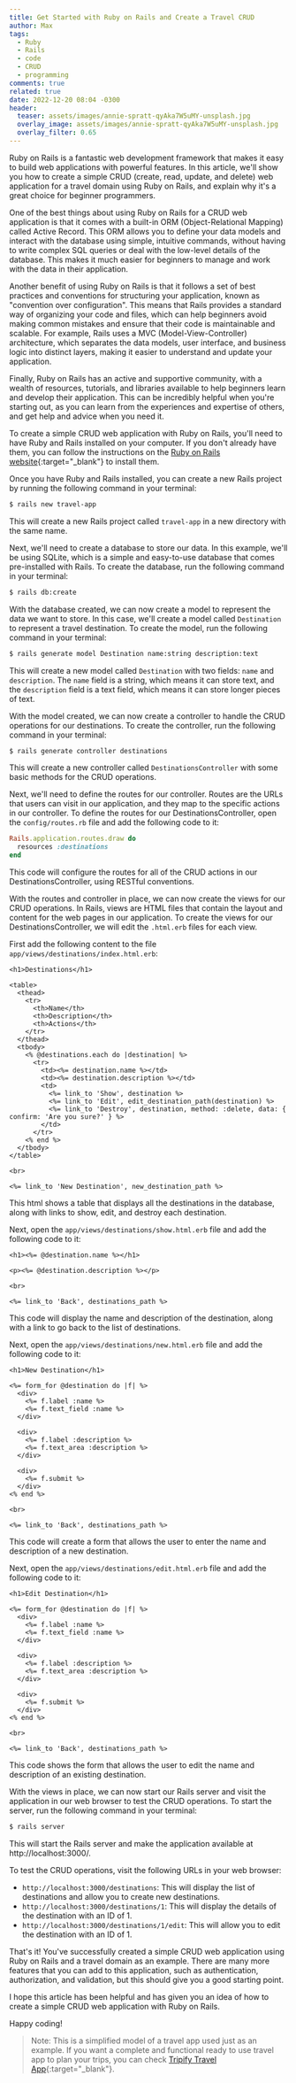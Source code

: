 ```yaml
---
title: Get Started with Ruby on Rails and Create a Travel CRUD
author: Max
tags:
  - Ruby
  - Rails
  - code
  - CRUD
  - programming
comments: true
related: true
date: 2022-12-20 08:04 -0300
header:
  teaser: assets/images/annie-spratt-qyAka7W5uMY-unsplash.jpg
  overlay_image: assets/images/annie-spratt-qyAka7W5uMY-unsplash.jpg
  overlay_filter: 0.65
---
```


Ruby on Rails is a fantastic web development framework that makes it easy to build web applications with powerful features. In this article, we'll show you how to create a simple CRUD (create, read, update, and delete) web application for a travel domain using Ruby on Rails, and explain why it's a great choice for beginner programmers.

One of the best things about using Ruby on Rails for a CRUD web application is that it comes with a built-in ORM (Object-Relational Mapping) called Active Record. This ORM allows you to define your data models and interact with the database using simple, intuitive commands, without having to write complex SQL queries or deal with the low-level details of the database. This makes it much easier for beginners to manage and work with the data in their application.

Another benefit of using Ruby on Rails is that it follows a set of best practices and conventions for structuring your application, known as "convention over configuration". This means that Rails provides a standard way of organizing your code and files, which can help beginners avoid making common mistakes and ensure that their code is maintainable and scalable. For example, Rails uses a MVC (Model-View-Controller) architecture, which separates the data models, user interface, and business logic into distinct layers, making it easier to understand and update your application.

Finally, Ruby on Rails has an active and supportive community, with a wealth of resources, tutorials, and libraries available to help beginners learn and develop their application. This can be incredibly helpful when you're starting out, as you can learn from the experiences and expertise of others, and get help and advice when you need it.

To create a simple CRUD web application with Ruby on Rails, you'll need to have Ruby and Rails installed on your computer. If you don't already have them, you can follow the instructions on the [Ruby on Rails website](https://www.ruby-lang.org/en/documentation/installation/){:target="_blank"} to install them.

Once you have Ruby and Rails installed, you can create a new Rails project by running the following command in your terminal:

~~~sh
$ rails new travel-app
~~~

This will create a new Rails project called `travel-app` in a new directory with the same name.

Next, we'll need to create a database to store our data. In this example, we'll be using SQLite, which is a simple and easy-to-use database that comes pre-installed with Rails. To create the database, run the following command in your terminal:

~~~sh
$ rails db:create
~~~

With the database created, we can now create a model to represent the data we want to store. In this case, we'll create a model called `Destination` to represent a travel destination. To create the model, run the following command in your terminal:

~~~sh
$ rails generate model Destination name:string description:text
~~~

This will create a new model called `Destination` with two fields: `name` and `description`. The `name` field is a string, which means it can store text, and the `description` field is a text field, which means it can store longer pieces of text.

With the model created, we can now create a controller to handle the CRUD operations for our destinations. To create the controller, run the following command in your terminal:

~~~sh
$ rails generate controller destinations
~~~

This will create a new controller called `DestinationsController` with some basic methods for the CRUD operations.

Next, we'll need to define the routes for our controller. Routes are the URLs that users can visit in our application, and they map to the specific actions in our controller. To define the routes for our DestinationsController, open the `config/routes.rb` file and add the following code to it:

~~~ruby
Rails.application.routes.draw do
  resources :destinations
end
~~~

This code will configure the routes for all of the CRUD actions in our DestinationsController, using RESTful conventions.

With the routes and controller in place, we can now create the views for our CRUD operations. In Rails, views are HTML files that contain the layout and content for the web pages in our application. To create the views for our DestinationsController, we will edit the `.html.erb` files for each view.

First add the following content to the file `app/views/destinations/index.html.erb`:

~~~erb
<h1>Destinations</h1>

<table>
  <thead>
    <tr>
      <th>Name</th>
      <th>Description</th>
      <th>Actions</th>
    </tr>
  </thead>
  <tbody>
    <% @destinations.each do |destination| %>
      <tr>
        <td><%= destination.name %></td>
        <td><%= destination.description %></td>
        <td>
          <%= link_to 'Show', destination %>
          <%= link_to 'Edit', edit_destination_path(destination) %>
          <%= link_to 'Destroy', destination, method: :delete, data: { confirm: 'Are you sure?' } %>
        </td>
      </tr>
    <% end %>
  </tbody>
</table>

<br>

<%= link_to 'New Destination', new_destination_path %>
~~~

This html shows a table that displays all the destinations in the database, along with links to show, edit, and destroy each destination.

Next, open the `app/views/destinations/show.html.erb` file and add the following code to it:

~~~erb
<h1><%= @destination.name %></h1>

<p><%= @destination.description %></p>

<br>

<%= link_to 'Back', destinations_path %>
~~~

This code will display the name and description of the destination, along with a link to go back to the list of destinations.

Next, open the `app/views/destinations/new.html.erb` file and add the following code to it:

~~~erb
<h1>New Destination</h1>

<%= form_for @destination do |f| %>
  <div>
    <%= f.label :name %>
    <%= f.text_field :name %>
  </div>

  <div>
    <%= f.label :description %>
    <%= f.text_area :description %>
  </div>

  <div>
    <%= f.submit %>
  </div>
<% end %>

<br>

<%= link_to 'Back', destinations_path %>
~~~

This code will create a form that allows the user to enter the name and description of a new destination.

Next, open the `app/views/destinations/edit.html.erb` file and add the following code to it:

~~~erb
<h1>Edit Destination</h1>

<%= form_for @destination do |f| %>
  <div>
    <%= f.label :name %>
    <%= f.text_field :name %>
  </div>

  <div>
    <%= f.label :description %>
    <%= f.text_area :description %>
  </div>

  <div>
    <%= f.submit %>
  </div>
<% end %>

<br>

<%= link_to 'Back', destinations_path %>
~~~

This code shows the form that allows the user to edit the name and description of an existing destination.

With the views in place, we can now start our Rails server and visit the application in our web browser to test the CRUD operations. To start the server, run the following command in your terminal:

~~~sh
$ rails server
~~~

This will start the Rails server and make the application available at http://localhost:3000/.

To test the CRUD operations, visit the following URLs in your web browser:

- `http://localhost:3000/destinations`: This will display the list of destinations and allow you to create new destinations.
- `http://localhost:3000/destinations/1`: This will display the details of the destination with an ID of 1.
- `http://localhost:3000/destinations/1/edit`: This will allow you to edit the destination with an ID of 1.

That's it! You've successfully created a simple CRUD web application using Ruby on Rails and a travel domain as an example. There are many more features that you can add to this application, such as authentication, authorization, and validation, but this should give you a good starting point.

I hope this article has been helpful and has given you an idea of how to create a simple CRUD web application with Ruby on Rails. 

Happy coding! 

> Note:
> This is a simplified model of a travel app used just as an example. If you want a complete and functional ready to use travel app to plan your trips, you can check [Tripify Travel App](https://tripifyapp.com/){:target="_blank"}. 
